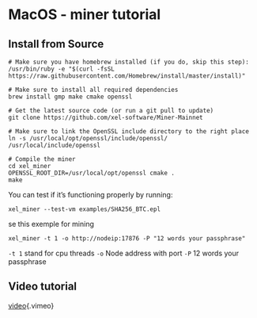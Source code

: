 <!-- TITLE: Mac Os Miner Tutorial -->
<!-- SUBTITLE: A quick summary of Mac Os Miner Tutorial -->

# MacOS - miner tutorial
Install from Source
-----


```text
# Make sure you have homebrew installed (if you do, skip this step):
/usr/bin/ruby -e "$(curl -fsSL https://raw.githubusercontent.com/Homebrew/install/master/install)"
​
# Make sure to install all required dependencies
brew install gmp make cmake openssl
​
# Get the latest source code (or run a git pull to update)
git clone https://github.com/xel-software/Miner-Mainnet
​
# Make sure to link the OpenSSL include directory to the right place
ln -s /usr/local/opt/openssl/include/openssl/ /usr/local/include/openssl
​
# Compile the miner
cd xel_miner
OPENSSL_ROOT_DIR=/usr/local/opt/openssl cmake .
make
```

You can test if it’s functioning properly by running:


```text
xel_miner --test-vm examples/SHA256_BTC.epl
```

se this exemple for mining 


```text
xel_miner -t 1 -o http://nodeip:17876 -P "12 words your passphrase"
```


`-t 1` stand for cpu threads `-o` Node address with port `-P` 12 words your passphrase

Video tutorial
-----
[video](https://vimeo.com/265864791){.vimeo}



 
